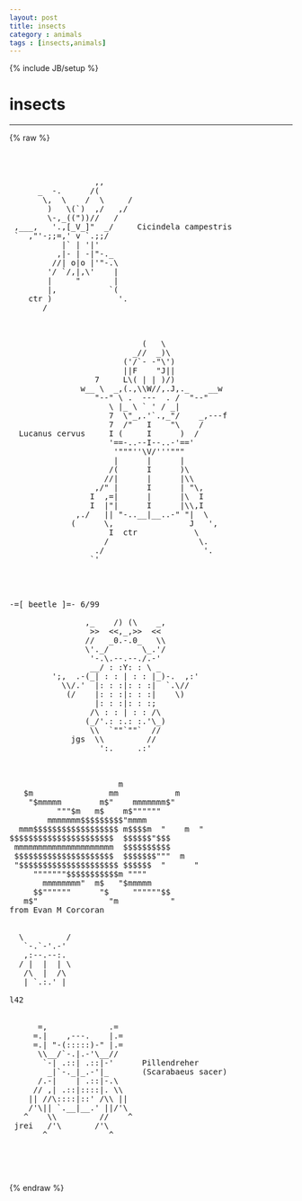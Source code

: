 ```yaml
---
layout: post
title: insects
category : animals
tags : [insects,animals]
---
```

{% include JB/setup %}
# insects
---
{% raw %}
<pre>



                  ,,
      _  -.      /(
       \,  \    /  \     /
        )   \(`)  ,/   ,/
        \-,_((&quot;))//   /
 ,___,   &#039;.,[_V_]&quot;  _/     Cicindela campestris
 `  ,&quot;&#039;-;;=,&#039; v `.;;/
           |` | &#039;|&#039;
          ,|- | -|&quot;-._
         //| o|o |&#039;&quot;-.\
        &#039;/ `/,|,\&#039;    |
        |     &quot;       |
        |,           `(
    ctr )              &#039;.
       /



                            (   \
                          _//  _)\
                        (&#039;/`- -&quot;\&#039;)
                        ||F    &quot;J||
                  7     L\( | | )/)
               w__ \  _,(.,\\W//,.J,._    __w
                  &quot;--&quot; \ .  ---  . /  &quot;--&quot;
                     \ |_ \ ` &#039; / _|
                     7  \&quot;_,.&#039;`.,_&quot;/    _,---f
                     7  /&quot;   I    &quot;\    /
  Lucanus cervus     I (     I      )  /
                     &#039;==-..--I--..-&#039;==&#039;
                      &#039;&quot;&quot;&quot;&#039;&#039;\V/&#039;&#039;&#039;&quot;&quot;&quot;
                      |      |      |
                     /(      I      )\
                    //|      |      |\\
                  ,/&quot; |      I      | &quot;\,
                 I  ,=|      |      |\  I
                 I  |&quot;|      I      |\\,I
              ,./   || &quot;-..__|__..-&quot; &quot;|  \
             (      \,                J   &#039;,
                     I  ctr            \
                    /                   \.
                  ./                     &#039;.
                 `&#039;




-=[ beetle ]=- 6/99

                ,_    /) (\    _,
                 &gt;&gt;  &lt;&lt;,_,&gt;&gt;  &lt;&lt;
                //   _0.-.0_   \\
                \&#039;._/       \_.&#039;/
                 &#039;-.\.--.--./.-&#039;
                 __/ : :Y: : \ _
         &#039;;,  .-(_| : : | : : |_)-.  ,:&#039;
           \\/.&#039;  |: : :|: : :|  `.\//
            (/    |: : :|: : :|    \)
                  |: : :|: : :;
                 /\ : : | : : /\
                (_/&#039;.: :.: :.&#039;\_)
                 \\  `&quot;&quot;`&quot;&quot;`  //
             jgs  \\         //
                   &#039;:.     .:&#039;



                       m
   $m                mm            m
    &quot;$mmmmm        m$&quot;    mmmmmmm$&quot;
          &quot;&quot;&quot;$m   m$    m$&quot;&quot;&quot;&quot;&quot;&quot;
        mmmmmmm$$$$$$$$$&quot;mmmm
  mmm$$$$$$$$$$$$$$$$$$ m$$$$m  &quot;    m  &quot;
$$$$$$$$$$$$$$$$$$$$$$  $$$$$$&quot;$$$
 mmmmmmmmmmmmmmmmmmmmm  $$$$$$$$$$
 $$$$$$$$$$$$$$$$$$$$$  $$$$$$$&quot;&quot;&quot;  m
 &quot;$$$$$$$$$$$$$$$$$$$$$ $$$$$$  &quot;      &quot;
     &quot;&quot;&quot;&quot;&quot;&quot;&quot;$$$$$$$$$$$m &quot;&quot;&quot;&quot;
       mmmmmmmm&quot;  m$   &quot;$mmmmm
     $$&quot;&quot;&quot;&quot;&quot;&quot;      &quot;$     &quot;&quot;&quot;&quot;&quot;&quot;$$
   m$&quot;               &quot;m           &quot;
from Evan M Corcoran


  \         /
   `-.`-&#039;.-&#039;
   ,:--.--:.
  / |  |  | \
   /\  |  /\
   | `.:.&#039; |

l42


      =,             .=
     =.|    ,---.    |.=
     =.| &quot;-(:::::)-&quot; |.=
      \\__/`-.|.-&#039;\__//
       `-| .::| .::|-&#039;      Pillendreher
        _|`-._|_.-&#039;|_       (Scarabaeus sacer)
      /.-|    | .::|-.\
     // ,| .::|::::|. \\
    || //\::::|::&#039; /\\ ||
    /&#039;\|| `.__|__.&#039; ||/&#039;\
   ^    \\         //    ^
 jrei   /&#039;\       /&#039;\
       ^             ^



 </pre>
{% endraw %}
